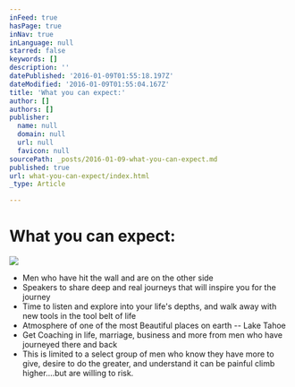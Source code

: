 ```yaml
---
inFeed: true
hasPage: true
inNav: true
inLanguage: null
starred: false
keywords: []
description: ''
datePublished: '2016-01-09T01:55:18.197Z'
dateModified: '2016-01-09T01:55:04.167Z'
title: 'What you can expect:'
author: []
authors: []
publisher:
  name: null
  domain: null
  url: null
  favicon: null
sourcePath: _posts/2016-01-09-what-you-can-expect.md
published: true
url: what-you-can-expect/index.html
_type: Article

---
```

# What you can expect:
![](https://the-grid-user-content.s3-us-west-2.amazonaws.com/878f58d3-7e11-4ed2-9b5a-2ecd9766bf57.jpg)

* Men who have hit the wall and are on the other side
* Speakers to share deep and real journeys that will inspire you for the journey
* Time to listen and explore into your life's depths, and walk away with new tools in the tool belt of life
* Atmosphere of one of the most Beautiful places on earth -- Lake Tahoe
* Get Coaching in life, marriage, business and more from men who have journeyed there and back
* This is limited to a select group of men who know they have more to give, desire to do the greater, and understand it can be painful climb higher....but are willing to risk.